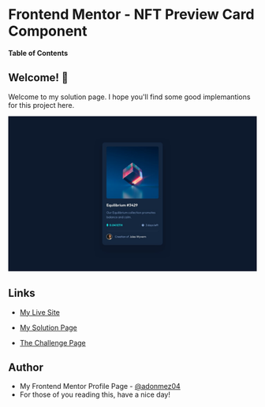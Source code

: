 # Frontend Mentor - NFT Preview Card Component

**Table of Contents**

## Welcome! 👋

Welcome to my solution page. I hope you'll find some good implemantions for this project here.

<!-- Unfortunately, this project failed because of unreadable code.
I'll try to solve this problem with another version.
Please check the latest version of the project for a better and complete solution. -->

![nft-preview-card-component](./design/desktop-design.jpg)

## Links

- [My Live Site](https://adonmez04.github.io/nft-preview-card-component/)

- [My Solution Page](https://www.frontendmentor.io/solutions/nft-preview-card-component-Hyp1ryZs3I)

- [The Challenge Page](https://www.frontendmentor.io/challenges/nft-preview-card-component-SbdUL_w0U)

<!-- ## Overview -->

<!-- ## The Problems and Solutions -->

<!-- ## My Questions for The Community -->

<!-- ## Community Feedbacks -->

<!-- ## Good Implementations -->

<!-- ## Useful Resources -->

<!-- - [The link title](The link) -->

<!-- ## Acknowledgments -->

<!-- - Thanks XXX for your helpful comment. [@The profile hastag](The profile link) -->

## Author

- My Frontend Mentor Profile Page - [@adonmez04](https://www.frontendmentor.io/profile/adonmez04)
- For those of you reading this, have a nice day!
